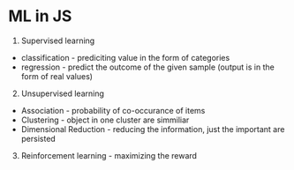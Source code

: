 # ML in JS
1) Supervised learning
* classification - prediciting value in the form of categories
* regression -  predict the outcome of the given sample (output is in the form of real values)

2) Unsupervised learning
* Association - probability of co-occurance of items
* Clustering - object in one cluster are simmiliar
* Dimensional Reduction - reducing the information, just the important are persisted

3) Reinforcement learning - maximizing the reward
